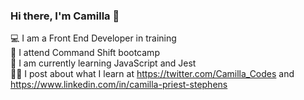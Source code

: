 ### Hi there, I'm Camilla 👋

💻 I am a Front End Developer in training<br>
🚀 I attend Command Shift bootcamp<br>
🧰 I am currently learning JavaScript and Jest<br>
✍🏻 I post about what I learn at https://twitter.com/Camilla_Codes and https://www.linkedin.com/in/camilla-priest-stephens<br>                                                                                            

 


